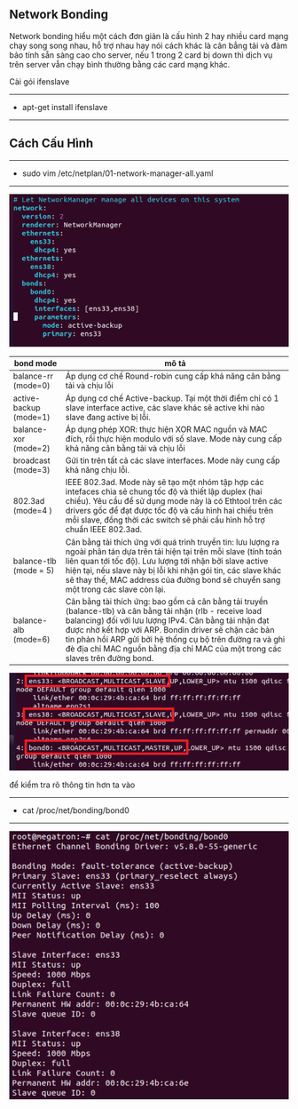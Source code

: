 ## Network Bonding

Network bonding hiểu một cách đơn giản là cấu hình 2 hay nhiều card mạng chạy song song nhau, hỗ trợ nhau hay nói cách khác là cân bẳng tải và đảm bảo tính sẵn sàng cao cho server, nếu 1 trong 2 card bị down thì dịch vụ trên server vẫn chạy bình thường bằng các card mạng khác.

Cài gói ifenslave

---
- apt-get install ifenslave
---


## Cách Cấu Hình

---
- sudo vim /etc/netplan/01-network-manager-all.yaml
---

![bondingiamge1](Image/bondingimage1.png)


|bond mode|mô tả|
|-|-|
|balance-rr (mode=0)|Áp dụng cơ chế Round-robin cung cấp khả năng cân bằng tải và chịu lỗi|
|active-backup (mode=1)|Áp dụng cơ chế Active-backup. Tại một thời điểm chỉ có 1 slave interface active, các slave khác sẽ active khi nào slave đang active bị lỗi.|
|balance-xor (mode=2)|Áp dụng phép XOR: thực hiện XOR MAC nguồn và MAC đích, rồi thực hiện modulo với số slave. Mode này cung cấp khả năng cân bằng tải và chịu lỗi|
|broadcast (mode=3)|Gửi tin trên tất cả các slave interfaces. Mode này cung cấp khả năng chịu lỗi.|
|802.3ad (mode=4 )| IEEE 802.3ad. Mode này sẽ tạo một nhóm tập hợp các intefaces chia sẻ chung tốc độ và thiết lập duplex (hai chiều). Yêu cầu để sử dụng mode này là có Ethtool trên các drivers gốc để đạt được tốc độ và cấu hình hai chiều trên mỗi slave, đồng thời các switch sẽ phải cấu hình hỗ trợ chuẩn IEEE 802.3ad.|
|balance-tlb (mode = 5)| Cân bằng tải thích ứng với quá trình truyền tin: lưu lượng ra ngoài phân tán dựa trên tải hiện tại trên mỗi slave (tính toán liên quan tới tốc độ). Lưu lượng tới nhận bởi slave active hiện tại, nếu slave này bị lỗi khi nhận gói tin, các slave khác sẽ thay thế, MAC address của đường bond sẽ chuyển sang một trong các slave còn lại.|
|balance-alb (mode=6)|Cân bằng tài thích ứng: bao gồm cả cân bằng tải truyền (balance-tlb) và cân bằng tải nhận (rlb - receive load balancing) đối với lưu lượng IPv4. Cân bằng tải nhận đạt được nhờ kết hợp với ARP. Bondin driver sẽ chặn các bản tin phản hồi ARP gửi bởi hệ thống cụ bộ trên đường ra và ghi đè địa chỉ MAC nguồn bằng địa chỉ MAC của một trong các slaves trên đường bond.|

![bondingimang2](Image/bondingimage2.png)

để kiểm tra rõ thông tin hơn ta vào 

---
- cat /proc/net/bonding/bond0 
---

![bondingimage3](Image/bondingimage3.png)




